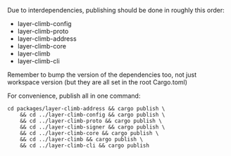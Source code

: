 Due to interdependencies, publishing should be done in roughly this order:

* layer-climb-config
* layer-climb-proto
* layer-climb-address
* layer-climb-core
* layer-climb
* layer-climb-cli

Remember to bump the version of the dependencies too, not just workspace version (but they are all set in the root Cargo.toml) 

For convenience, publish all in one command:

```shell
cd packages/layer-climb-address && cargo publish \
    && cd ../layer-climb-config && cargo publish \
    && cd ../layer-climb-proto && cargo publish \
    && cd ../layer-climb-signer && cargo publish \
    && cd ../layer-climb-core && cargo publish \
    && cd ../layer-climb && cargo publish \
    && cd ../layer-climb-cli && cargo publish
```
